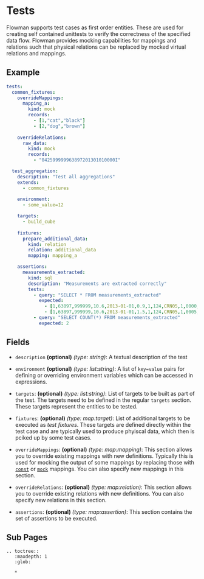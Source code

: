 # Tests

Flowman supports test cases as first order entities. These are used for creating self contained unittests to verify
the correctness of the specified data flow. Flowman provides mocking capabilities for mappings and relations such that
physical relations can be replaced by mocked virtual relations and mappings.

## Example
```yaml
tests:
  common_fixtures:
    overrideMappings:
      mapping_a:
        kind: mock
        records:
          - [1,"cat","black"]
          - [2,"dog","brown"]
            
    overrideRelations:
      raw_data:
        kind: mock
        records:
          - "042599999963897201301010000I"

  test_aggregation:
    description: "Test all aggregations"
    extends:
      - common_fixtures
        
    environment:
      - some_value=12  

    targets:
      - build_cube
      
    fixtures:
      prepare_additional_data:
        kind: relation
        relation: additional_data
        mapping: mapping_a

    assertions:
      measurements_extracted:
        kind: sql
        description: "Measurements are extracted correctly"
        tests:
          - query: "SELECT * FROM measurements_extracted"
            expected:
              - [1,63897,999999,10.6,2013-01-01,0.9,1,124,CRN05,1,0000,H]
              - [1,63897,999999,10.6,2013-01-01,1.5,1,124,CRN05,1,0005,H]
          - query: "SELECT COUNT(*) FROM measurements_extracted"
            expected: 2
```

## Fields
* `description` **(optional)** *(type: string)*:
  A textual description of the test

* `environment` **(optional)** *(type: list:string)*:
  A list of `key=value` pairs for defining or overriding environment variables which can be accessed in expressions.

* `targets`: **(optional)** *(type: list:string)*:
  List of targets to be built as part of the test. The targets need to be defined in the regular `targets` section.
  These targets represent the entities to be tested.

* `fixtures`: **(optional)** *(type: map:target)*:
  List of additional targets to be executed as *test fixtures*. These targets are defined directly within the test case
  and are typically used to produce phyiscal data, which then is pciked up by some test cases.
  
* `overrideMappings`: **(optional)** *(type: map:mapping)*:
  This section allows you to override existing mappings with new definitions. Typically this is used for mocking the
  output of some mappings by replacing those with [`const`](../mapping/const.md) or [`mock`](../mapping/mock.md) 
  mappings. You can also specify new mappings in this section.
  
* `overrideRelations`: **(optional)** *(type: map:relation)*:
  This section allows you to override existing relations with new definitions. You can also specify new relations in 
  this section.
  
* `assertions`: **(optional)** *(type: map:assertion)*:
  This section contains the set of assertions to be executed.
  

## Sub Pages
```eval_rst
.. toctree::
   :maxdepth: 1
   :glob:

   *
```
